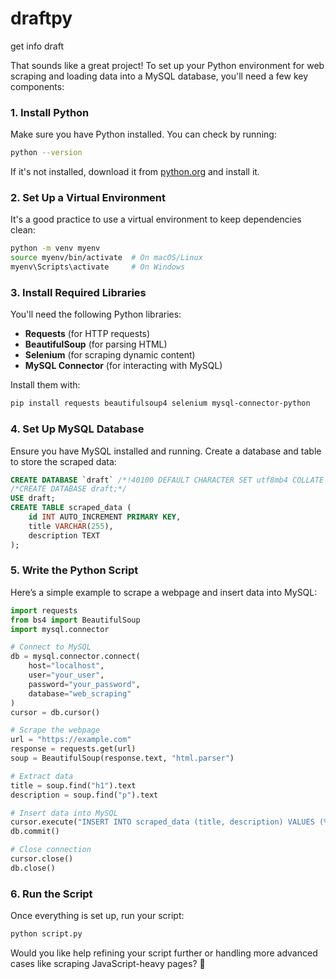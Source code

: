 # draftpy
get info draft

That sounds like a great project! To set up your Python environment for web scraping and loading data into a MySQL database, you'll need a few key components:

### 1. **Install Python**
Make sure you have Python installed. You can check by running:
```bash
python --version
```
If it's not installed, download it from [python.org](https://www.python.org/downloads/) and install it.

### 2. **Set Up a Virtual Environment**
It's a good practice to use a virtual environment to keep dependencies clean:
```bash
python -m venv myenv
source myenv/bin/activate  # On macOS/Linux
myenv\Scripts\activate     # On Windows
```

### 3. **Install Required Libraries**
You'll need the following Python libraries:
- **Requests** (for HTTP requests)
- **BeautifulSoup** (for parsing HTML)
- **Selenium** (for scraping dynamic content)
- **MySQL Connector** (for interacting with MySQL)

Install them with:
```bash
pip install requests beautifulsoup4 selenium mysql-connector-python
```

### 4. **Set Up MySQL Database**
Ensure you have MySQL installed and running. Create a database and table to store the scraped data:

```sql
CREATE DATABASE `draft` /*!40100 DEFAULT CHARACTER SET utf8mb4 COLLATE utf8mb4_general_ci */
/*CREATE DATABASE draft;*/
USE draft;
CREATE TABLE scraped_data (
    id INT AUTO_INCREMENT PRIMARY KEY,
    title VARCHAR(255),
    description TEXT
);
```

### 5. **Write the Python Script**
Here’s a simple example to scrape a webpage and insert data into MySQL:

```python
import requests
from bs4 import BeautifulSoup
import mysql.connector

# Connect to MySQL
db = mysql.connector.connect(
    host="localhost",
    user="your_user",
    password="your_password",
    database="web_scraping"
)
cursor = db.cursor()

# Scrape the webpage
url = "https://example.com"
response = requests.get(url)
soup = BeautifulSoup(response.text, "html.parser")

# Extract data
title = soup.find("h1").text
description = soup.find("p").text

# Insert data into MySQL
cursor.execute("INSERT INTO scraped_data (title, description) VALUES (%s, %s)", (title, description))
db.commit()

# Close connection
cursor.close()
db.close()
```

### 6. **Run the Script**
Once everything is set up, run your script:
```bash
python script.py
```

Would you like help refining your script further or handling more advanced cases like scraping JavaScript-heavy pages? 🚀